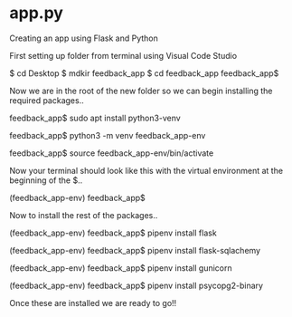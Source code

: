 # app.py
Creating an app using Flask and Python

First setting up folder from terminal using Visual Code Studio

$ cd Desktop
$ mdkir feedback_app
$ cd feedback_app
feedback_app$ 

Now we are in the root of the new folder so we can begin installing the required packages..

feedback_app$ sudo apt install python3-venv

feedback_app$ python3 -m venv feedback_app-env

feedback_app$ source feedback_app-env/bin/activate

Now your terminal should look like this with the virtual environment at the beginning of the $..

(feedback_app-env) feedback_app$

Now to install the rest of the packages..

(feedback_app-env) feedback_app$ pipenv install flask

(feedback_app-env) feedback_app$ pipenv install flask-sqlachemy

(feedback_app-env) feedback_app$ pipenv install gunicorn

(feedback_app-env) feedback_app$ pipenv install psycopg2-binary

Once these are installed we are ready to go!!





